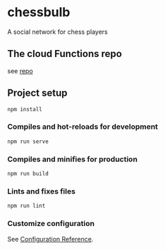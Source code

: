 # chessbulb
A social network for chess players

## The cloud Functions repo
see [repo](https://github.com/technoo0/ChessBulbFunctions)
## Project setup
```
npm install
```

### Compiles and hot-reloads for development
```
npm run serve
```

### Compiles and minifies for production
```
npm run build
```

### Lints and fixes files
```
npm run lint
```


### Customize configuration
See [Configuration Reference](https://cli.vuejs.org/config/).
